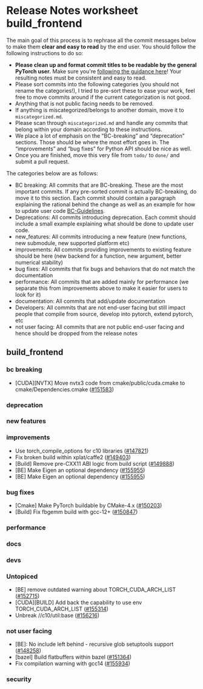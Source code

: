 
# Release Notes worksheet build_frontend

The main goal of this process is to rephrase all the commit messages below to make them **clear and easy to read** by the end user. You should follow the following instructions to do so:

* **Please clean up and format commit titles to be readable by the general PyTorch user.** Make sure you're [following the guidance here](https://docs.google.com/document/d/14OmgGBr1w6gl1VO47GGGdwrIaUNr92DFhQbY_NEk8mQ/edit)! Your resulting notes must be consistent and easy to read.
* Please sort commits into the following categories (you should not rename the categories!), I tried to pre-sort these to ease your work, feel free to move commits around if the current categorization is not good.
* Anything that is not public facing needs to be removed.
* If anything is miscategorized/belongs to another domain, move it to `miscategorized.md`.
* Please scan through `miscategorized.md` and handle any commits that belong within your domain according to these instructions.
* We place a lot of emphasis on the “BC-breaking” and “deprecation” sections. Those should be where the most effort goes in. The “improvements” and “bug fixes” for Python API should be nice as well.
* Once you are finished, move this very file from `todo/` to `done/` and submit a pull request.

The categories below are as follows:

* BC breaking: All commits that are BC-breaking. These are the most important commits. If any pre-sorted commit is actually BC-breaking, do move it to this section. Each commit should contain a paragraph explaining the rational behind the change as well as an example for how to update user code [BC-Guidelines](https://docs.google.com/document/d/14OmgGBr1w6gl1VO47GGGdwrIaUNr92DFhQbY_NEk8mQ/edit#heading=h.a9htwgvvec1m).
* Deprecations: All commits introducing deprecation. Each commit should include a small example explaining what should be done to update user code.
* new_features: All commits introducing a new feature (new functions, new submodule, new supported platform etc)
* improvements: All commits providing improvements to existing feature should be here (new backend for a function, new argument, better numerical stability)
* bug fixes: All commits that fix bugs and behaviors that do not match the documentation
* performance: All commits that are added mainly for performance (we separate this from improvements above to make it easier for users to look for it)
* documentation: All commits that add/update documentation
* Developers: All commits that are not end-user facing but still impact people that compile from source, develop into pytorch, extend pytorch, etc
* not user facing: All commits that are not public end-user facing and hence should be dropped from the release notes

## build_frontend
### bc breaking
- [CUDA][NVTX] Move nvtx3 code from cmake/public/cuda.cmake to cmake/Dependencies.cmake ([#151583](https://github.com/pytorch/pytorch/pull/151583))
### deprecation
### new features
### improvements
- Use torch_compile_options for c10 libraries ([#147821](https://github.com/pytorch/pytorch/pull/147821))
- Fix broken build within xplat/caffe2 ([#149403](https://github.com/pytorch/pytorch/pull/149403))
- [Build] Remove pre-CXX11 ABI logic from build script ([#149888](https://github.com/pytorch/pytorch/pull/149888))
- [BE] Make Eigen an optional dependency ([#155955](https://github.com/pytorch/pytorch/pull/155955))
- [BE] Make Eigen an optional dependency ([#155955](https://github.com/pytorch/pytorch/pull/155955))
### bug fixes
- [Cmake] Make PyTorch buildable by CMake-4.x ([#150203](https://github.com/pytorch/pytorch/pull/150203))
- [Build] Fix fbgemm build with gcc-12+ ([#150847](https://github.com/pytorch/pytorch/pull/150847))
### performance
### docs
### devs
### Untopiced
- [BE] remove outdated warning about TORCH_CUDA_ARCH_LIST ([#152715](https://github.com/pytorch/pytorch/pull/152715))
- [CUDA][BUILD] Add back the capability to use env TORCH_CUDA_ARCH_LIST ([#155314](https://github.com/pytorch/pytorch/pull/155314))
- Unbreak //c10/util:base ([#156216](https://github.com/pytorch/pytorch/pull/156216))
### not user facing
- [BE]: No include left behind - recursive glob setuptools support ([#148258](https://github.com/pytorch/pytorch/pull/148258))
- [bazel] Build flatbuffers within bazel ([#151364](https://github.com/pytorch/pytorch/pull/151364))
- Fix compilation warning with gcc14 ([#155934](https://github.com/pytorch/pytorch/pull/155934))
### security
